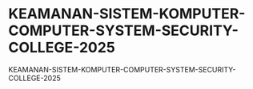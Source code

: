 # KEAMANAN-SISTEM-KOMPUTER-COMPUTER-SYSTEM-SECURITY-COLLEGE-2025
KEAMANAN-SISTEM-KOMPUTER-COMPUTER-SYSTEM-SECURITY-COLLEGE-2025
